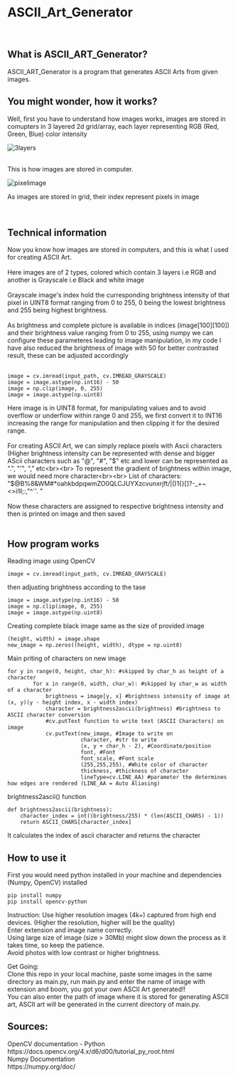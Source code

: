 # ASCII_Art_Generator
<br>
<h2>What is ASCII_ART_Generator?</h2>
ASCII_ART_Generator is a program that generates ASCII Arts from given images.
<br>
<h2>You might wonder, how it works?</h2>
Well, first you have to understand how images works, images are stored in comupters in 3 layered 2d grid/array, each layer representing RGB (Red, Green, Blue) color intensity <br>

![3layers](https://github.com/user-attachments/assets/79becfb3-7989-42f1-9721-60368cdbad83)

<br>
This is how images are stored in computer. <br>

![pixelimage](https://github.com/user-attachments/assets/90306d8f-e8a0-4e5e-96a2-e8e92f2f3526)

As images are stored in grid, their index represent pixels in image<br>

<br>
<h2>Technical information</h2>
Now you know how images are stored in computers, and this is what I used for creating ASCII Art.<br><br>
Here images are of 2 types, colored which contain 3 layers i.e RGB and another is Grayscale i.e Black and white image<br><br>
Grayscale image's index hold the curresponding brightness intensity of that pixel in UINT8 format ranging from 0 to 255, 0 being the lowest brightness and 255 being highest brightness.<br><br>
As brightness and complete picture is available in indices (image[100][100]) and their brightness value ranging from 0 to 255, using numpy we can configure these parameteres leading to image manipulation, in my code I have also reduced the brightness of image with 50 for better contrasted result, these can be adjusted accordingly<br><br>

```
image = cv.imread(input_path, cv.IMREAD_GRAYSCALE)
image = image.astype(np.int16) - 50
image = np.clip(image, 0, 255)
image = image.astype(np.uint8)
```
Here image is in UINT8 format, for manipulating values and to avoid overflow or underflow within range 0 and 255, we first convert it to INT16 increasing the range for manipulation and then clipping it for the desired range.<br><br>
For creating ASCII Art, we can simply replace pixels with Ascii characters (Higher brightness intensity can be represented with dense and bigger AScii characters such as "@", "#", "$" etc and lower can be represented as ".", "'", "," etc<br><br>
To represent the gradient of brightness within image, we would need more character<br><br>
List of characters: "$@B%8&WM#*oahkbdpqwmZO0QLCJUYXzcvunxrjft/\|()1{}[]?-_+~<>i!lI;:,"^`'. "<br><br>
Now these characters are assigned to respective brightness intensity and then is printed on image and then saved<br><br>

<h2>How program works</h2>
Reading image using OpenCV

```
image = cv.imread(input_path, cv.IMREAD_GRAYSCALE)
```
then adjusting brightness according to the tase

```
image = image.astype(np.int16) - 50
image = np.clip(image, 0, 255)
image = image.astype(np.uint8)
```
Creating complete black image same as the size of provided image

```
(height, width) = image.shape
new_image = np.zeros((height, width), dtype = np.uint8)
```

Main priting of characters on new image

```
for y in range(0, height, char_h): #skipped by char_h as height of a character
        for x in range(0, width, char_w): #skipped by char_w as width of a character
            brightness = image[y, x] #brightness intensity of image at (x, y)(y - height index, x - width index)
            character = brightness2ascii(brightness) #brightness to ASCII character conversion
            #cv.putText function to write text (ASCII Characters) on image
            cv.putText(new_image, #Image to write on
                       character, #str to write
                       (x, y + char_h - 2), #Coordinate/position
                       font, #Font
                       font_scale, #Font scale
                       (255,255,255), #White color of character
                       thickness, #thickness of character
                       lineType=cv.LINE_AA) #parameter the determines how edges are rendered (LINE_AA = Auto Aliasing)
```
brightness2ascii() function

```
def brightness2ascii(brightness):
    character_index = int((brightness/255) * (len(ASCII_CHARS) - 1))
    return ASCII_CHARS[character_index]
```
It calculates the index of ascii character and returns the character

<h2>How to use it</h2>
First you would need python installed in your machine and dependencies (Numpy, OpenCV) installed

```
pip install numpy
pip install opencv-python
```
Instruction:
Use higher resolution images (4k+) captured from high end devices. (Higher the resolution, higher will be the quality) <br>
Enter extension and image name correctly.<br>
Using large size of image (size > 30Mb) might slow down the process as it takes time, so keep the patience.<br>
Avoid photos with low contrast or higher brightness.<br>

Get Going:<br>
Clone this repo in your local machine, paste some images in the same directory as main.py, run main.py and enter the name of image with extension and boom, you got your own ASCII Art generated!!<br>
You can also enter the path of image where it is stored for generating ASCII art, ASCII art will be generated in the current directory of main.py.<br>

<h2>Sources:</h2>
OpenCV documentation - Python<br>
https://docs.opencv.org/4.x/d6/d00/tutorial_py_root.html<br>
Numpy Documentation<br>
https://numpy.org/doc/
